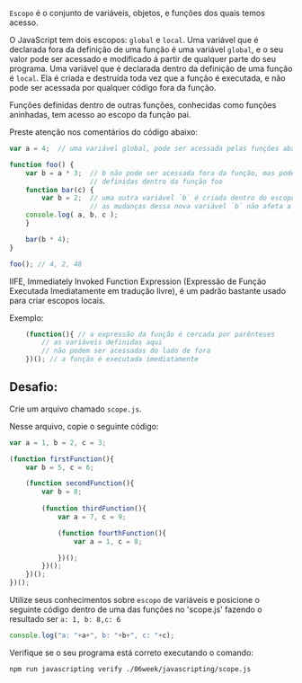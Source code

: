 `Escopo` é o conjunto de variáveis, objetos, e funções dos quais temos acesso.

O JavaScript tem dois escopos: `global` e `local`. Uma variável que é declarada fora da definição de uma função é uma variável `global`, e o seu valor pode ser acessado e modificado á partir de qualquer parte do seu programa. Uma variável que é declarada dentro da definição de uma função é `local`. Ela é criada e destruída toda vez que a função é executada, e não pode ser acessada por qualquer código fora da função.

Funções definidas dentro de outras funções, conhecidas como funções aninhadas, tem acesso ao escopo da função pai. 

Preste atenção nos comentários do código abaixo:

```js
var a = 4;	// uma variável global, pode ser acessada pelas funções abaixo

function foo() {
	var b = a * 3;	// b não pode ser acessada fora da função, mas pode ser acessada pelas funções
					// definidas dentro da função foo
	function bar(c) {
		var b = 2;  // uma outra variável `b` é criada dentro do escopo da função bar
					// as mudanças dessa nova variável `b` não afeta a outra variável `b`
	console.log( a, b, c );
	}

	bar(b * 4);
}

foo(); // 4, 2, 48
```
IIFE, Immediately Invoked Function Expression (Expressão de Função Executada Imediatamente em tradução livre), é um padrão bastante usado para criar escopos locais.

Exemplo:
```js
	(function(){ // a expressão da função é cercada por parênteses
		// as variáveis definidas aqui
		// não podem ser acessadas do lado de fora
	})(); // a função é executada imediatamente
```
## Desafio:

Crie um arquivo chamado `scope.js`.

Nesse arquivo, copie o seguinte código:
```js
var a = 1, b = 2, c = 3;

(function firstFunction(){
	var b = 5, c = 6;

	(function secondFunction(){
		var b = 8;
		
		(function thirdFunction(){
			var a = 7, c = 9;

			(function fourthFunction(){
				var a = 1, c = 8;

			})();
		})();
	})();
})();
```

Utilize seus conhecimentos sobre `escopo` de variáveis e posicione o seguinte código dentro de uma das funções no 'scope.js'
fazendo o resultado ser `a: 1, b: 8,c: 6`
```js
console.log("a: "+a+", b: "+b+", c: "+c);
```

Verifique se o seu programa está correto executando o comando:

```bash
npm run javascripting verify ./06week/javascripting/scope.js
```

